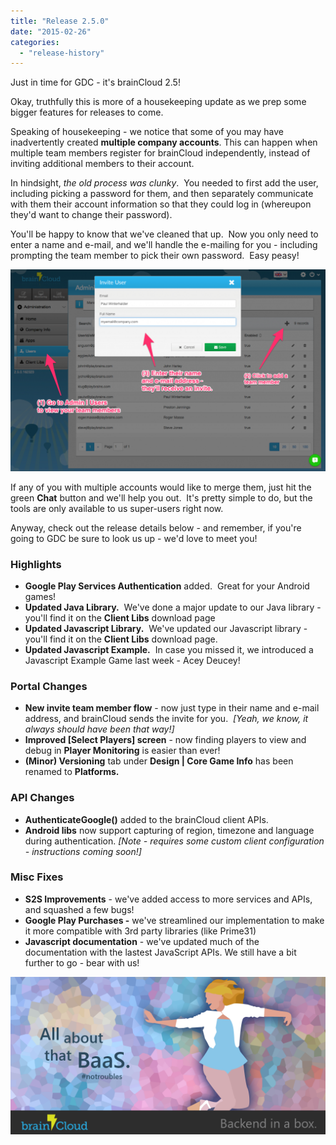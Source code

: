 ```yaml
---
title: "Release 2.5.0"
date: "2015-02-26"
categories: 
  - "release-history"
---
```


Just in time for GDC - it's brainCloud 2.5!

Okay, truthfully this is more of a housekeeping update as we prep some bigger features for releases to come.

Speaking of housekeeping - we notice that some of you may have inadvertently created **multiple company accounts**. This can happen when multiple team members register for brainCloud independently, instead of inviting additional members to their account.

In hindsight, _the old process was clunky_.  You needed to first add the user, including picking a password for them, and then separately communicate with them their account information so that they could log in (whereupon they'd want to change their password).

You'll be happy to know that we've cleaned that up.  Now you only need to enter a name and e-mail, and we'll handle the e-mailing for you - including prompting the team member to pick their own password.  Easy peasy!

[![inviting_new_team_members](images/inviting_new_team_members-1024x655.png)](/apidocs/wp-content/uploads/2015/02/inviting_new_team_members.png)

If any of you with multiple accounts would like to merge them, just hit the green **Chat** button and we'll help you out.  It's pretty simple to do, but the tools are only available to us super-users right now.

Anyway, check out the release details below - and remember, if you're going to GDC be sure to look us up - we'd love to meet you!

### Highlights

- **Google Play Services Authentication** added.  Great for your Android games!
- **Updated Java Library.**  We've done a major update to our Java library - you'll find it on the **Client Libs** download page
- **Updated Javascript Library.**  We've updated our Javascript library - you'll find it on the **Client Libs** download page.
- **Updated Javascript Example.**  In case you missed it, we introduced a Javascript Example Game last week - Acey Deucey!

### Portal Changes

- **New invite team member flow** \- now just type in their name and e-mail address, and brainCloud sends the invite for you.  _\[Yeah, we know, it always should have been that way!\]_
- **Improved \[Select Players\] screen** - now finding players to view and debug in **Player Monitoring** is easier than ever!
- **(Minor) Versioning** tab under **Design | Core Game Info** has been renamed to **Platforms.**

### API Changes

- **AuthenticateGoogle()** added to the brainCloud client APIs.
- **Android libs** now support capturing of region, timezone and language during authentication. _\[Note - requires some custom client configuration - instructions coming soon!\]_

### Misc Fixes

- **S2S Improvements** - we've added access to more services and APIs, and squashed a few bugs!
- **Google Play Purchases -** we've streamlined our implementation to make it more compatible with 3rd party libraries (like Prime31)
- **Javascript documentation** - we've updated much of the documentation with the lastest JavaScript APIs. We still have a bit further to go - bear with us!

[![BC_TwitterPromo_18](images/BC_TwitterPromo_18-1024x512.png)](/apidocs/wp-content/uploads/2015/02/BC_TwitterPromo_18.png)
